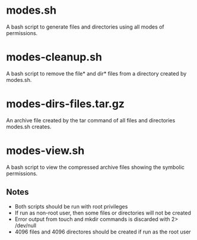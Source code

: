 # modes.sh
A bash script to generate files and directories using all modes of permissions.

# modes-cleanup.sh
A bash script to remove the file* and dir* files from a directory created by modes.sh.

# modes-dirs-files.tar.gz
An archive file created by the tar command of all files and directories modes.sh creates. 

# modes-view.sh
A bash script to view the compressed archive files showing the symbolic permissions.

## Notes
* Both scripts should be run with root privileges
* If run as non-root user, then some files or directories will not be created
* Error output from touch and mkdir commands is discarded with 2> /dev/null
* 4096 files and 4096 directores should be created if run as the root user
